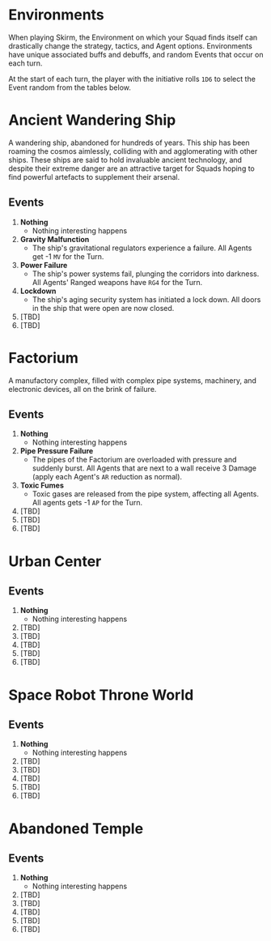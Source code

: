 # Environments

When playing Skirm, the Environment on which your Squad finds itself can drastically change the strategy, tactics, and Agent options. Environments have unique associated buffs and debuffs, and random Events that occur on each turn.

At the start of each turn, the player with the initiative rolls `1D6` to select the Event random from the tables below.

# Ancient Wandering Ship

A wandering ship, abandoned for hundreds of years. This ship has been roaming the cosmos aimlessly, colliding with and agglomerating with other ships. These ships are said to hold invaluable ancient technology, and despite their extreme danger are an attractive target for Squads hoping to find powerful artefacts to supplement their arsenal.

## Events

1. **Nothing**
    - Nothing interesting happens
1. **Gravity Malfunction**
    - The ship's gravitational regulators experience a failure.
    All Agents get -1 `MV` for the Turn.
1. **Power Failure**
    - The ship's power systems fail, plunging the corridors into darkness.
    All Agents' Ranged weapons have `RG4` for the Turn.
1. **Lockdown**
    - The ship's aging security system has initiated a lock down. All doors in the ship that were open are now closed.
1. [TBD]
1. [TBD]

# Factorium

A manufactory complex, filled with complex pipe systems, machinery, and electronic devices, all on the brink of failure.

## Events

1. **Nothing**
    - Nothing interesting happens
1. **Pipe Pressure Failure**
    - The pipes of the Factorium are overloaded with pressure and suddenly burst.
    All Agents that are next to a wall receive 3 Damage (apply each Agent's `AR` reduction as normal).
1. **Toxic Fumes**
    - Toxic gases are released from the pipe system, affecting all Agents.
    All agents gets -1 `AP` for the Turn.
1. [TBD]
1. [TBD]
1. [TBD]

# Urban Center

## Events

1. **Nothing**
    - Nothing interesting happens
1. [TBD]
1. [TBD]
1. [TBD]
1. [TBD]
1. [TBD]

# Space Robot Throne World

## Events

1. **Nothing**
    - Nothing interesting happens
1. [TBD]
1. [TBD]
1. [TBD]
1. [TBD]
1. [TBD]

# Abandoned Temple

## Events

1. **Nothing**
    - Nothing interesting happens
1. [TBD]
1. [TBD]
1. [TBD]
1. [TBD]
1. [TBD]